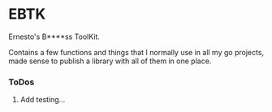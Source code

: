 # EBTK

Ernesto's B****ss ToolKit.

Contains a few functions and things that I normally use in all my go projects, made sense to publish a library with all of them in one place.

### ToDos

1. Add testing...